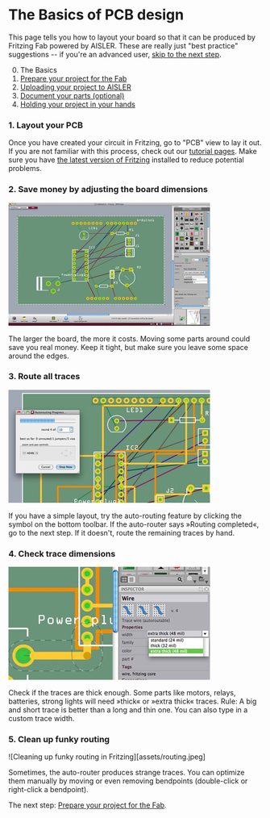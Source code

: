 <!-- --- title: Using Fritzing with AISLER: the basics -->
# The Basics of PCB design #
This page tells you how to layout your board so that it can be produced by Fritzing Fab powered by AISLER. These are really just "best practice" suggestions -- if you're an advanced user, [skip to the next step](Prepare-your-project-for-the-Fab).

0. The Basics
1. [Prepare your project for the Fab](Prepare-your-project-for-the-Fab)
2. [Uploading your project to AISLER](Upload-your-project-to-AISLER)
3. [Document your parts (optional)](Document-parts-in-AISLER)
4. [Holding your project in your hands](Holding-your-project-in-your-hands)


### 1. Layout your PCB ###
Once you have created your circuit in Fritzing, go to "PCB" view to lay it out. If you are not familiar with this process, check out our [tutorial pages](http://fritzing.org/learning/tutorials/). Make sure you have [the latest version of Fritzing](http://fritzing.org/download) installed to reduce potential problems.

### 2. Save money by adjusting the board dimensions ###
![Adjusting board dimensions in Fritzing](assets/board_dimensions.jpeg)

The larger the board, the more it costs. Moving some parts around could save you real money. Keep it tight, but make sure you leave some space around the edges.

### 3. Route all traces ###
![Routing traces in Fritzing](assets/route_traces.jpeg)

If you have a simple layout, try the auto-routing feature by clicking the symbol on the bottom toolbar. If the auto-router says »Routing completed«, go to the next step. If it doesn't, route the remaining traces by hand.

### 4. Check trace dimensions ###
![Checking Trace dimensions in Fritzing](assets/trace_dimensions.jpeg)

Check if the traces are thick enough. Some parts like motors, relays, batteries, strong lights will need »thick« or »extra thick« traces.
Rule: A big and short trace is better than a long and thin one. You can also type in a custom trace width.

### 5. Clean up funky routing ###
![Cleaning up funky routing in Fritzing][assets/routing.jpeg]

Sometimes, the auto-router produces strange traces. You can optimize them manually by moving or even removing bendpoints (double-click or right-click a bendpoint).

The next step: [Prepare your project for the Fab](Prepare-your-project-for-the-Fab).
